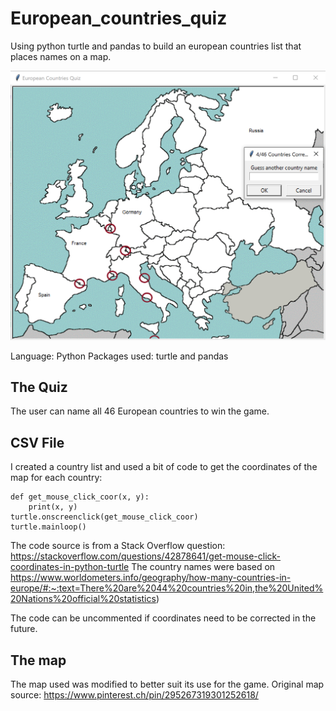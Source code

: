 # European_countries_quiz

Using python turtle and pandas to build an european countries list that places names on a map.

![Preview of app](europe_quiz_preview.png)

Language: Python
Packages used: turtle and pandas

## The Quiz
The user can name all 46 European countries to win the game.

## CSV File
I created a country list and used a bit of code to get the coordinates of the map for each country:

````
def get_mouse_click_coor(x, y):
    print(x, y)
turtle.onscreenclick(get_mouse_click_coor)
turtle.mainloop()
````

The code source is from a Stack Overflow question: https://stackoverflow.com/questions/42878641/get-mouse-click-coordinates-in-python-turtle
The country names were based on https://www.worldometers.info/geography/how-many-countries-in-europe/#:~:text=There%20are%2044%20countries%20in,the%20United%20Nations%20official%20statistics)

The code can be uncommented if coordinates need to be corrected in the future.

## The map
The map used was modified to better suit its use for the game.
Original map source: https://www.pinterest.ch/pin/295267319301252618/

